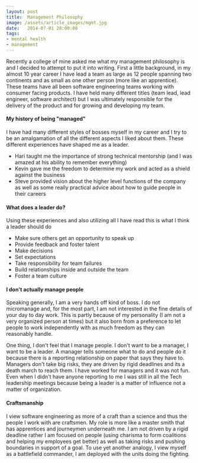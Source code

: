 ```yaml
---
layout: post
title:  Management Philosophy
image: /assets/article_images/mgmt.jpg
date:   2014-07-01 20:00:00
tags:
- mental health
- management
---
```


Recently a college of mine asked me what my management philosophy is and I decided to attempt to put it into writing.  First a little background, in my almost 10 year career I have lead a team as large as 12 people spanning two continents and as small as one other person (more like an apprentice).  These teams have all been software engineering teams working with consumer facing products.  I have held many different titles (team lead, lead engineer, software architect) but I was ultimately responsible for the delivery of the product and for growing and developing my team.

#### My history of being "managed"
I have had many different styles of bosses myself in my career and I try to be an amalgamation of all the different aspects I liked about them.  These different experiences have shaped me as a leader.

* Hari taught me the importance of strong technical mentorship (and I was amazed at his ability to remember everything)
* Kevin gave me the freedom to determine my work and acted as a shield against the business
* Steve provided vision about the higher level functions of the company as well as some really practical advice about how to guide people in their careers

#### What does a leader do?
Using these experiences and also utilizing all I have read this is what I think a leader should do

* Make sure others get an opportunity to speak up
* Provide feedback and foster talent
* Make decisions
* Set expectations
* Take responsibility for team failures
* Build relationships inside and outside the team
* Foster a team culture

#### I don't actually manage people
Speaking generally, I am a very hands off kind of boss. I do not micromanage and, for the most part,
I am not interested in the fine details of your day to day work.  This is partly because of my personality
(I am not a very organized person at times) but it also born from a preference to let people to work independently with as much freedom as they can reasonably handle.

One thing, I don't feel that I manage people.  I don't want to be a manager, I want to be a leader.  A manager tells someone what to do and people do it because there is a reporting relationship on paper that says they have to. Managers don't take big risks, they are driven by rigid deadlines and its a death march to reach them.  I have worked for managers and it was not fun.  Even when I didn't have anyone reporting to me I was still in all the Tech leadership meetings because being a leader is a matter of influence not a matter of organization.

#### Craftsmanship
I view software engineering as more of a craft than a science and thus the people I work with are craftsmen.  My role is more like a master smith that has apprentices and journeymen underneath me. I am not driven by a rigid deadline rather I am focused on people (using charisma to form coalitions and helping my employees get better) as well as taking risks and pushing boundaries in support of a goal.  To use yet another analogy, I view myself as a battlefield commander, I am deployed with the units doing the fighting.
